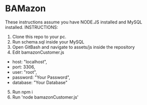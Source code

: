 # BAMazon
These instructions assume you have NODE.JS installed and MySQL installed.
INSTRUCTIONS:
1) Clone this repo to your pc.
2) Run schema.sql inside your MySQL
3) Open GitBash and navigate to assets/js inside the repository
4) Edit bamazonCustomer.js
  -  host: "localhost",
  -  port: 3306,
  -  user: "root",
  -  password: "Your Password",
  -  database: "Your Database"
5) Run npm i
6) Run 'node bamazonCustomer.js'
